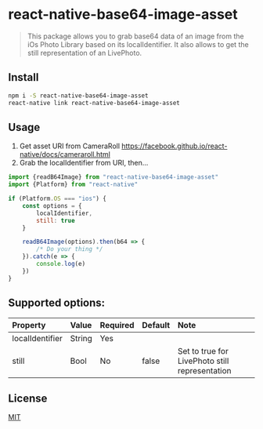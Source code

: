 
# react-native-base64-image-asset

> This package allows you to grab base64 data of an image from the iOs Photo Library based on its localIdentifier. It also allows to get the still representation of an LivePhoto.


## Install

```bash
npm i -S react-native-base64-image-asset
react-native link react-native-base64-image-asset
```

## Usage

 1. Get asset URI from CameraRoll https://facebook.github.io/react-native/docs/cameraroll.html
 2. Grab the localIdentifier from URI, then...
 
```javascript
import {readB64Image} from "react-native-base64-image-asset"
import {Platform} from "react-native"

if (Platform.OS === "ios") {
	const options = {
		localIdentifier,
		still: true
	}

	readB64Image(options).then(b64 => {
		/* Do your thing */
	}).catch(e => {
		console.log(e)
	})
}
```

## Supported options:

| Property        | Value   | Required                   | Default    | Note
| :-------------- | :------ | :------------------------- | :--------  | :----------
| localIdentifier | String  | Yes                        |            |
| still           | Bool    | No                         | false      | Set to true for LivePhoto still representation

## License

[MIT](http://vjpr.mit-license.org)